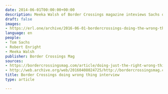 ```yaml
---
date: 2014-06-01T00:00:00+00:00
description: Meeka Walsh of Border Crossings magazine inteviews Sachs on Barry Lyndon, England and Jewish history.
draft: false
images:
- https://erl.one/archive/2016-06-01-bordercrossings-doing-the-wrong-thing-interview.png
language: en
people:
- Tom Sachs
- Robert Enright
- Meeka Walsh
publisher: Border Crossings Mag
sources:
- https://bordercrossingsmag.com/article/doing-just-the-right-wrong-thing
- http://web.archive.org/web/20160408024725/http://bordercrossingsmag.com/article/doing-just-the-right-wrong-thing
title: Border Crossings doing wrong thing interview
type: article

---
```

